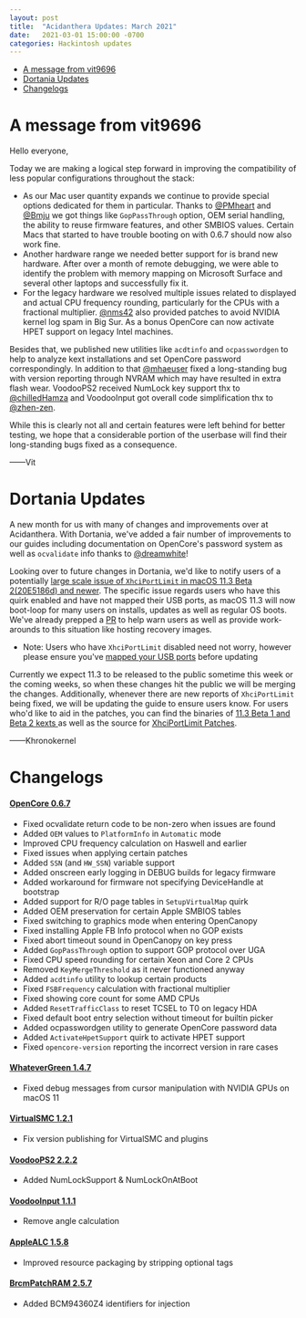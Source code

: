```yaml
---
layout: post
title:  "Acidanthera Updates: March 2021"
date:   2021-03-01 15:00:00 -0700
categories: Hackintosh updates
---
```


* [A message from vit9696](#a-message-from-vit9696)
* [Dortania Updates](#dortania-updates)
* [Changelogs](#changelogs)

# A message from vit9696

Hello everyone,

Today we are making a logical step forward in improving the compatibility of less popular configurations throughout the stack:

* As our Mac user quantity expands we continue to provide special options dedicated for them in particular. Thanks to [@PMheart](https://github.com/PMheart) and [@Bmju](https://github.com/Bmju) we got things like `GopPassThrough` option, OEM serial handling, the ability to reuse firmware features, and other SMBIOS values. Certain Macs that started to have trouble booting on with 0.6.7 should now also work fine.
* Another hardware range we needed better support for is brand new hardware. After over a month of remote debugging, we were able to identify the problem with memory mapping on Microsoft Surface and several other laptops and successfully fix it.
* For the legacy hardware we resolved multiple issues related to displayed and actual CPU frequency rounding, particularly for the CPUs with a fractional multiplier. [@nms42](https://github.com/nms42) also provided patches to avoid NVIDIA kernel log spam in Big Sur. As a bonus OpenCore can now activate HPET support on legacy Intel machines.

Besides that, we published new utilities like `acdtinfo` and `ocpasswordgen` to help to analyze kext installations and set OpenCore password correspondingly. In addition to that [@mhaeuser](https://github.com/mhaeuser) fixed a long-standing bug with version reporting through NVRAM which may have resulted in extra flash wear. VoodooPS2 received NumLock key support thx to [@chilledHamza](https://github.com/chilledHamza) and VoodooInput got overall code simplification thx to [@zhen-zen](https://github.com/zhen-zen).

While this is clearly not all and certain features were left behind for better testing, we hope that a considerable portion of the userbase will find their long-standing bugs fixed as a consequence.

——Vit

# Dortania Updates

A new month for us with many of changes and improvements over at Acidanthera. With Dortania, we've added a fair number of improvements to our guides including documentation on OpenCore's password system as well as `ocvalidate` info thanks to [@dreamwhite](https://github.com/dreamwhite)!

Looking over to future changes in Dortania, we'd like to notify users of a potentially [large scale issue of `XhciPortLimit` in macOS 11.3 Beta 2(20E5186d) and newer](https://github.com/acidanthera/bugtracker/issues/1514). The specific issue regards users who have this quirk enabled and have not mapped their USB ports, as macOS 11.3 will now boot-loop for many users on installs, updates as well as regular OS boots. We've already prepped a [PR](https://github.com/dortania/OpenCore-Install-Guide/pull/238/files) to help warn users as well as provide work-arounds to this situation like hosting recovery images.

* Note: Users who have `XhciPortLimit` disabled need not worry, however please ensure you've [mapped your USB ports](https://dortania.github.io/OpenCore-Post-Install/usb/) before updating

Currently we expect 11.3 to be released to the public sometime this week or the coming weeks, so when these changes hit the public we will be merging the changes. Additionally, whenever there are new reports of `XhciPortLimit` being fixed, we will be updating the guide to ensure users know. For users who'd like to aid in the patches, you can find the binaries of [11.3 Beta 1 and Beta 2 kexts ](https://github.com/acidanthera/bugtracker/issues/1514) as well as the source for [XhciPortLimit Patches](https://github.com/acidanthera/OpenCorePkg/blob/cbd2fa3ad306c123f2acaed5d2277bacfd48917b/Library/OcAppleKernelLib/CommonPatches.c#L527-L740).

——Khronokernel

# Changelogs

#### [OpenCore 0.6.7](https://github.com/acidanthera/OpenCorePkg/releases)

- Fixed ocvalidate return code to be non-zero when issues are found
- Added `OEM` values to `PlatformInfo` in `Automatic` mode
- Improved CPU frequency calculation on Haswell and earlier
- Fixed issues when applying certain patches
- Added `SSN` (and `HW_SSN`) variable support
- Added onscreen early logging in DEBUG builds for legacy firmware
- Added workaround for firmware not specifying DeviceHandle at bootstrap
- Added support for R/O page tables in `SetupVirtualMap` quirk
- Added OEM preservation for certain Apple SMBIOS tables
- Fixed switching to graphics mode when entering OpenCanopy
- Fixed installing Apple FB Info protocol when no GOP exists
- Fixed abort timeout sound in OpenCanopy on key press
- Added `GopPassThrough` option to support GOP protocol over UGA
- Fixed CPU speed rounding for certain Xeon and Core 2 CPUs
- Removed `KeyMergeThreshold` as it never functioned anyway
- Added `acdtinfo` utility to lookup certain products
- Fixed `FSBFrequency` calculation with fractional multiplier
- Fixed showing core count for some AMD CPUs
- Added `ResetTrafficClass` to reset TCSEL to T0 on legacy HDA
- Fixed default boot entry selection without timeout for builtin picker
- Added ocpasswordgen utility to generate OpenCore password data
- Added `ActivateHpetSupport` quirk to activate HPET support
- Fixed `opencore-version` reporting the incorrect version in rare cases

#### [WhateverGreen 1.4.7](https://github.com/acidanthera/WhateverGreen/releases)

- Fixed debug messages from cursor manipulation with NVIDIA GPUs on macOS 11

#### [VirtualSMC 1.2.1](https://github.com/acidanthera/VirtualSMC/releases)

- Fix version publishing for VirtualSMC and plugins

#### [VoodooPS2 2.2.2](https://github.com/acidanthera/VoodooPS2/releases)

- Added NumLockSupport & NumLockOnAtBoot

#### [VoodooInput 1.1.1](https://github.com/acidanthera/VoodooInput/releases)

- Remove angle calculation

#### [AppleALC 1.5.8](https://github.com/acidanthera/AppleALC/releases)

- Improved resource packaging by stripping optional tags

#### [BrcmPatchRAM 2.5.7](https://github.com/acidanthera/BrcmPatchRAM/releases)

- Added BCM94360Z4 identifiers for injection
